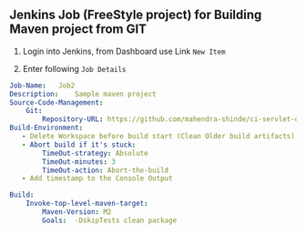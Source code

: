 ## Jenkins Job (FreeStyle project) for Building Maven project from GIT

1.  Login into Jenkins, from Dashboard use Link `New Item`

2.  Enter following `Job Details`

```yml
Job-Name:   Job2
Description:    Sample maven project
Source-Code-Management:
    Git:
        Repository-URL: https://github.com/mahendra-shinde/ci-servlet-demo/
Build-Environment:
   - Delete Workspace before build start (Clean Older build artifacts)
   - Abort build if it's stuck:
        TimeOut-strategy: Absolute
        TimeOut-minutes: 3
        TimeOut-action: Abort-the-build
   - Add timestamp to the Console Output

Build:
    Invoke-top-level-maven-target:
        Maven-Version: M2
        Goals:  -DskipTests clean package
```